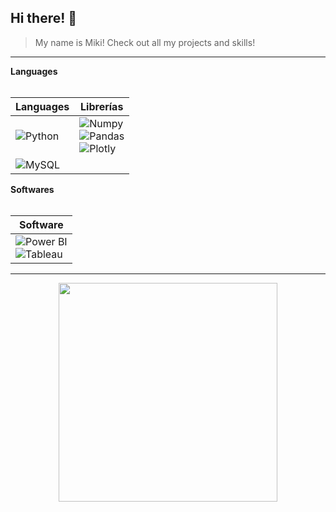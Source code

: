 ## Hi there! 👋
> My name is Miki! Check out all my projects and skills!

---


  <summary style="font-weight: bold;">Languages</summary>
  <br>

  | **Languages** | **Librerías** |
  |---------------|---------------|
  | ![Python](https://img.shields.io/badge/python-3670A0?style=for-the-badge&logo=python&logoColor=ffdd54) | ![Numpy](https://img.shields.io/badge/Numpy-777BB4?style=for-the-badge&logo=numpy&logoColor=white) <br> ![Pandas](https://img.shields.io/badge/Pandas-2C2D72?style=for-the-badge&logo=pandas&logoColor=white) <br> ![Plotly](https://img.shields.io/badge/Plotly-239120?style=for-the-badge&logo=plotly&logoColor=white) |
  |  ![MySQL](https://img.shields.io/badge/MySQL-005C84?style=for-the-badge&logo=mysql&logoColor=white)| |




  <summary style="font-weight: bold;">Softwares</summary>
  <br>

  | **Software** |
  |--------------|
  | ![Power BI](https://img.shields.io/badge/PowerBI-F2C811?style=for-the-badge&logo=Power%20BI&logoColor=white) <br> ![Tableau](https://img.shields.io/badge/Tableau-E97627?style=for-the-badge&logo=Tableau&logoColor=white) |



---

<center><img src="https://media3.giphy.com/media/wwg1suUiTbCY8H8vIA/200w.gif?cid=6c09b952gsfdkww7lcik3pihbizc06we19siuhoqixnuoc6j&ep=v1_gifs_search&rid=200w.gif&ct=g" width="350" height="350"></center>
